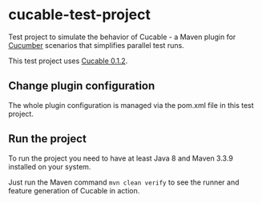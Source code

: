 # cucable-test-project

Test project to simulate the behavior of Cucable - a Maven plugin for [Cucumber](https://cucumber.io) scenarios that simplifies parallel test runs.

This test project uses [Cucable 0.1.2](https://github.com/trivago/cucable-plugin).

## Change plugin configuration

The whole plugin configuration is managed via the pom.xml file in this test project.

## Run the project

To run the project you need to have at least Java 8 and Maven 3.3.9 installed on your system.

Just run the Maven command ```mvn clean verify``` to see the runner and feature generation of Cucable in action.